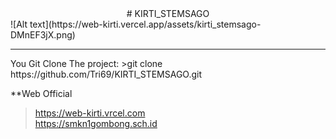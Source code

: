 <center># KIRTI_STEMSAGO</center>
![Alt text](https://web-kirti.vercel.app/assets/kirti_stemsago-DMnEF3jX.png)<br>
<hr>
You Git Clone The project: 
 >git clone https://github.com/Tri69/KIRTI_STEMSAGO.git

**Web Official
>https://web-kirti.vrcel.com<br>
>https://smkn1gombong.sch.id
